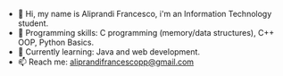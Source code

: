 - 👋 Hi, my name is Aliprandi Francesco, i'm an Information Technology student.
- 👀 Programming skills: C programming (memory/data structures), C++ OOP, Python Basics.
- 🌱 Currently learning: Java and web development.
- 📫 Reach me: <aliprandifrancescopp@gmail.com>

<!---a
Fraxxone/Fraxxone is a ✨ special ✨ repository because its `README.md` (this file) appears on your GitHub profile.
You can click the Preview link to take a look at your changes.
--->
